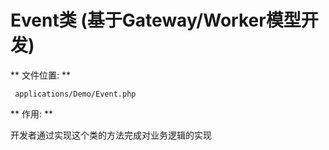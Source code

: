 # Event类 (基于Gateway/Worker模型开发)

** 文件位置: **

``` applications/Demo/Event.php```

** 作用: **

开发者通过实现这个类的方法完成对业务逻辑的实现
